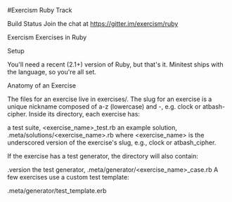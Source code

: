 #Exercism Ruby Track

Build Status Join the chat at https://gitter.im/exercism/ruby

Exercism Exercises in Ruby

Setup

You'll need a recent (2.1+) version of Ruby, but that's it. Minitest ships with the language, so you're all set.

Anatomy of an Exercise

The files for an exercise live in exercises/<slug>. The slug for an exercise is a unique nickname composed of a-z (lowercase) and -, e.g. clock or atbash-cipher. Inside its directory, each exercise has:

a test suite, <exercise_name>_test.rb
an example solution, .meta/solutions/<exercise_name>.rb
where <exercise_name> is the underscored version of the exercise's slug, e.g., clock or atbash_cipher.

If the exercise has a test generator, the directory will also contain:

.version
the test generator, .meta/generator/<exercise_name>_case.rb
A few exercises use a custom test template:

.meta/generator/test_template.erb
